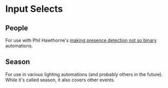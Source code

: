 # Input Selects

## People

For use with Phil Hawthorne's [making presence detection not so binary](https://philhawthorne.com/making-home-assistants-presence-detection-not-so-binary/) automations. 

## Season

For use in various lighting automations (and probably others in the future). While it's called season, it also covers other events.
